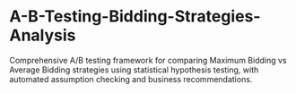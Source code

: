 # A-B-Testing-Bidding-Strategies-Analysis
Comprehensive A/B testing framework for comparing Maximum Bidding vs Average Bidding strategies using statistical hypothesis testing, with automated assumption checking and business recommendations.
